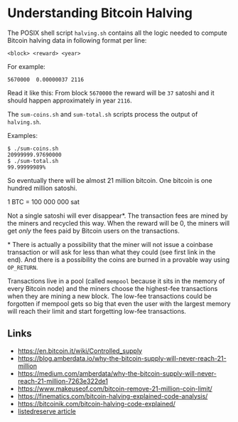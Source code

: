 # Understanding Bitcoin Halving

The POSIX shell script `halving.sh` contains all the logic
needed to compute Bitcoin halving data in following format
per line:

    <block> <reward> <year>

For example:

    5670000  0.00000037 2116

Read it like this: From block `5670000` the reward will be `37` satoshi
and it should happen approximately in year `2116`.

The `sum-coins.sh` and `sum-total.sh` scripts process the output of
`halving.sh`.

Examples:

    $ ./sum-coins.sh 
    20999999.97690000
    $ ./sum-total.sh 
    99.99999989%

So eventually there will be almost 21 million bitcoin.
One bitcoin is one hundred million satoshi.

1 BTC = 100 000 000 sat

Not a single satoshi will ever disappear\*. The transaction
fees are mined by the miners and recycled this way. When
the reward will be 0, the miners will get _only_ the fees
paid by Bitcoin users on the transactions.

\* There is actually a possibility that the miner
will not issue a coinbase transaction or will ask for less
than what they could (see first link in the end).
And there is a possibility the coins are burned in
a provable way using `OP_RETURN`.

Transactions live in a pool (called `mempool` because it
sits in the memory of every Bitcoin node) and the miners
choose the highest-fee transactions when they are mining
a new block. The low-fee transactions could be forgotten
if mempool gets so big that even the user with the largest
memory will reach their limit and start forgetting low-fee
transactions.


## Links

 * https://en.bitcoin.it/wiki/Controlled_supply
 * https://blog.amberdata.io/why-the-bitcoin-supply-will-never-reach-21-million
 * https://medium.com/amberdata/why-the-bitcoin-supply-will-never-reach-21-million-7263e322de1
 * https://www.makeuseof.com/bitcoin-remove-21-million-coin-limit/
 * https://finematics.com/bitcoin-halving-explained-code-analysis/
 * https://bitcoinik.com/bitcoin-halving-code-explained/
 * [listedreserve article](https://www.listedreserve.com/education/transactions-and-the-bitcoin-money-supply/)

